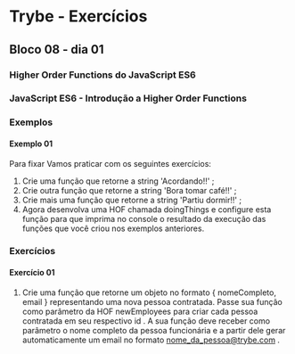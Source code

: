# Trybe - Exercícios
## Bloco 08 - dia 01
### Higher Order Functions do JavaScript ES6
### JavaScript ES6 - Introdução a Higher Order Functions

### Exemplos

#### Exemplo 01
Para fixar
Vamos praticar com os seguintes exercícios:

1. Crie uma função que retorne a string 'Acordando!!' ;
2. Crie outra função que retorne a string 'Bora tomar café!!' ;
3. Crie mais uma função que retorne a string 'Partiu dormir!!' ;
4. Agora desenvolva uma HOF chamada doingThings e configure esta função para que imprima no console o resultado da execução das funções que você criou nos exemplos anteriores.

### Exercícios

#### Exercício 01
1. Crie uma função que retorne um objeto no formato { nomeCompleto, email } representando uma nova pessoa contratada. Passe sua função como parâmetro da HOF newEmployees para criar cada pessoa contratada em seu respectivo id . A sua função deve receber como parâmetro o nome completo da pessoa funcionária e a partir dele gerar automaticamente um email no formato nome_da_pessoa@trybe.com .